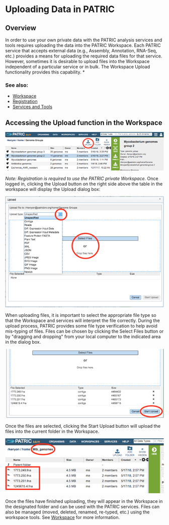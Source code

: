 # Uploading Data in PATRIC

## Overview
In order to use your own private data with the PATRIC analysis services and tools requires uploading the data into the PATRIC Workspace. Each PATRIC service that accepts external data (e.g., Assembly, Annotation, RNA-Seq, etc.) provides a means for uploading the required data files for that service. However, sometimes it is desirable to upload files into the Workspace independent of a particular service or in bulk.  The Workspace Upload functionality provides this capability. *

### See also:
  * [Workspace](../workspaces/workspace.html)
  * [Registration](../registration.html)
  * [Services and Tools](./services_tab.html)

## Accessing the Upload function in the Workspace

![Upload Button](../images/upload_button.png)

*Note: Registration is required to use the PATRIC private Workspace.* Once logged in, clicking the Upload button on the right side above the table in the workspace will display the Upload dialog box: 

![Upload Dialog Box](../images/upload_dialog.png)

When uploading files, it is important to select the appropriate file type so that the Workspace and services will interpret the file correctly. During the upload process, PATRIC provides some file type verification to help avoid mis-typing of files. Files can be chosen by clicking the Select Files button or by "dragging and dropping" from your local computer to the indicated area in the dialog box. 

![Start Upload Button](../images/start_upload_button.png)

Once the files are selected, clicking the Start Upload button will upload the files into the current folder in the Workspace.

![Uploaded Files](../images/uploaded_genomes.png)

Once the files have finished uploading, they will appear in the Workspace in the designated folder and can be used with the PATRIC services. Files can also be managed (moved, deleted, renamed, re-typed, etc.) using the workspace tools.  See [Workspace](../workspaces/workspace.html) for more information. 
